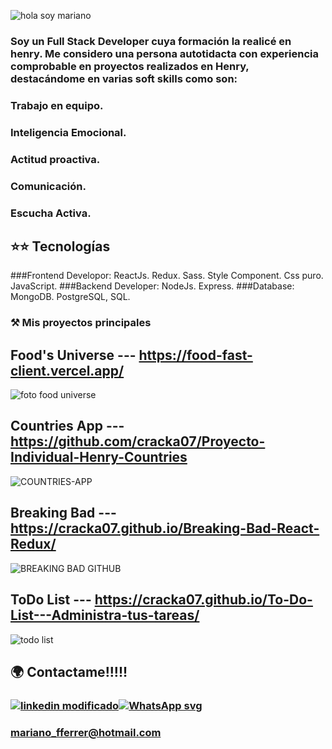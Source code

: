 


![hola soy mariano](https://user-images.githubusercontent.com/39442992/177273607-d4a68e91-d293-490c-9ce6-e8d3046e0556.png)


### Soy un Full Stack Developer cuya formación la realicé en henry. Me considero una persona autotidacta con experiencia comprobable en proyectos realizados en Henry, destacándome en varias soft skills como son:
### Trabajo en equipo.
### Inteligencia Emocional.
### Actitud proactiva.
### Comunicación.
### Escucha Activa.

## ⭐⭐ Tecnologías 

###Frontend Developor: ReactJs. Redux. Sass. Style Component. Css puro. JavaScript.
###Backend Developer: NodeJs. Express.
###Database: MongoDB. PostgreSQL, SQL.





### ⚒️ Mis proyectos principales

## Food's Universe --- https://food-fast-client.vercel.app/
![foto food universe](https://user-images.githubusercontent.com/39442992/177376450-eb9a15fd-b7f9-4ea6-8856-6d4476892436.png)


## Countries App  --- https://github.com/cracka07/Proyecto-Individual-Henry-Countries

![COUNTRIES-APP](https://user-images.githubusercontent.com/39442992/177385081-0d246114-dc35-47b8-8cbb-2704fc6f4c43.png)


## Breaking Bad  --- https://cracka07.github.io/Breaking-Bad-React-Redux/
![BREAKING BAD GITHUB](https://user-images.githubusercontent.com/39442992/177370642-5c06a549-02b5-452f-a352-aef5e50942c3.png)

## ToDo List  --- https://cracka07.github.io/To-Do-List---Administra-tus-tareas/

![todo list](https://user-images.githubusercontent.com/39442992/177375623-ce8cfccc-cf67-4a30-a619-4020dbf103eb.png)


## 🌍 Contactame!!!!!
### <a href="https://www.linkedin.com/in/mariano-ferrer/" target="_blank"> ![linkedin modificado](https://user-images.githubusercontent.com/39442992/177364870-06b922cc-18b4-4b18-8bfb-de78be620cbd.png)</a><a  href="https://wa.me/543516148935" target="_blank">![WhatsApp svg](https://user-images.githubusercontent.com/39442992/177369855-f1b54538-f14f-44eb-9b4f-c00ef15d7361.png)
  </a>


### mariano_fferrer@hotmail.com
